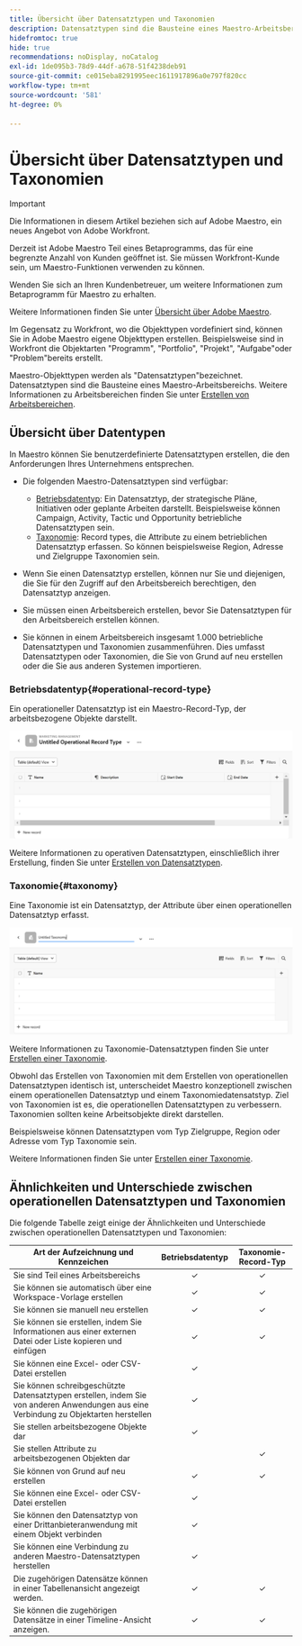 ```yaml
---
title: Übersicht über Datensatztypen und Taxonomien
description: Datensatztypen sind die Bausteine eines Maestro-Arbeitsbereichs.
hidefromtoc: true
hide: true
recommendations: noDisplay, noCatalog
exl-id: 1de095b3-78d9-44df-a678-51f4238deb91
source-git-commit: ce015eba8291995eec1611917896a0e797f820cc
workflow-type: tm+mt
source-wordcount: '581'
ht-degree: 0%

---
```


<!--udpate the metadata with real information when making this avilable in TOC and in the left nav-->

# Übersicht über Datensatztypen und Taxonomien

>[!IMPORTANT]
>
>Die Informationen in diesem Artikel beziehen sich auf Adobe Maestro, ein neues Angebot von Adobe Workfront.
>
>Derzeit ist Adobe Maestro Teil eines Betaprogramms, das für eine begrenzte Anzahl von Kunden geöffnet ist. Sie müssen Workfront-Kunde sein, um Maestro-Funktionen verwenden zu können.
>
>Wenden Sie sich an Ihren Kundenbetreuer, um weitere Informationen zum Betaprogramm für Maestro zu erhalten.
>
>Weitere Informationen finden Sie unter [Übersicht über Adobe Maestro](../maestro-overview.md).

Im Gegensatz zu Workfront, wo die Objekttypen vordefiniert sind, können Sie in Adobe Maestro eigene Objekttypen erstellen. Beispielsweise sind in Workfront die Objektarten &quot;Programm&quot;, &quot;Portfolio&quot;, &quot;Projekt&quot;, &quot;Aufgabe&quot;oder &quot;Problem&quot;bereits erstellt.

Maestro-Objekttypen werden als &quot;Datensatztypen&quot;bezeichnet. Datensatztypen sind die Bausteine eines Maestro-Arbeitsbereichs. Weitere Informationen zu Arbeitsbereichen finden Sie unter [Erstellen von Arbeitsbereichen](../architecture/create-workspaces.md).

## Übersicht über Datentypen

In Maestro können Sie benutzerdefinierte Datensatztypen erstellen, die den Anforderungen Ihres Unternehmens entsprechen.

* Die folgenden Maestro-Datensatztypen sind verfügbar:

   * [Betriebsdatentyp](#operational-record-type): Ein Datensatztyp, der strategische Pläne, Initiativen oder geplante Arbeiten darstellt. Beispielsweise können Campaign, Activity, Tactic und Opportunity betriebliche Datensatztypen sein.
   * [Taxonomie](#taxonomy): Record types, die Attribute zu einem betrieblichen Datensatztyp erfassen. So können beispielsweise Region, Adresse und Zielgruppe Taxonomien sein.

* Wenn Sie einen Datensatztyp erstellen, können nur Sie und diejenigen, die Sie für den Zugriff auf den Arbeitsbereich berechtigen, den Datensatztyp anzeigen.
* Sie müssen einen Arbeitsbereich erstellen, bevor Sie Datensatztypen für den Arbeitsbereich erstellen können.
* Sie können in einem Arbeitsbereich insgesamt 1.000 betriebliche Datensatztypen und Taxonomien zusammenführen. Dies umfasst Datensatztypen oder Taxonomien, die Sie von Grund auf neu erstellen oder die Sie aus anderen Systemen importieren.

### Betriebsdatentyp{#operational-record-type}

Ein operationeller Datensatztyp ist ein Maestro-Record-Typ, der arbeitsbezogene Objekte darstellt.

![](assets/operational-record-type-blank.png)

Weitere Informationen zu operativen Datensatztypen, einschließlich ihrer Erstellung, finden Sie unter [Erstellen von Datensatztypen](../architecture/create-record-types.md).

### Taxonomie{#taxonomy}

Eine Taxonomie ist ein Datensatztyp, der Attribute über einen operationellen Datensatztyp erfasst.

![](assets/taxonomy-record-type-blank.png)

Weitere Informationen zu Taxonomie-Datensatztypen finden Sie unter [Erstellen einer Taxonomie](../architecture/create-a-taxonomy.md).

Obwohl das Erstellen von Taxonomien mit dem Erstellen von operationellen Datensatztypen identisch ist, unterscheidet Maestro konzeptionell zwischen einem operationellen Datensatztyp und einem Taxonomiedatensatstyp. Ziel von Taxonomien ist es, die operationellen Datensatztypen zu verbessern. Taxonomien sollten keine Arbeitsobjekte direkt darstellen.  <!--this is no longer true, but might be later?!: A taxonomy is a record without dates, like a static list of attributes.-->

<!--mimic what you did above for operational record types to say that we can also import taxonomies from other applications too - this will be possible later; for example Team would be a taxonomy record type, etc -->

Beispielsweise können Datensatztypen vom Typ Zielgruppe, Region oder Adresse vom Typ Taxonomie sein.

Weitere Informationen finden Sie unter [Erstellen einer Taxonomie](../architecture/create-a-taxonomy.md).

## Ähnlichkeiten und Unterschiede zwischen operationellen Datensatztypen und Taxonomien

Die folgende Tabelle zeigt einige der Ähnlichkeiten und Unterschiede zwischen operationellen Datensatztypen und Taxonomien:

| Art der Aufzeichnung und Kennzeichen | Betriebsdatentyp | Taxonomie-Record-Typ |
|-------------------------------------------------------------|:-----------------------:|:--------------------:|
| Sie sind Teil eines Arbeitsbereichs | ✓ | ✓ |
| Sie können sie automatisch über eine Workspace-Vorlage erstellen | ✓ | ✓ |
| Sie können sie manuell neu erstellen | ✓ | ✓ |
| Sie können sie erstellen, indem Sie Informationen aus einer externen Datei oder Liste kopieren und einfügen | ✓ | ✓ |
| Sie können eine Excel- oder CSV-Datei erstellen | ✓ |                     |
| Sie können schreibgeschützte Datensatztypen erstellen, indem Sie von anderen Anwendungen aus eine Verbindung zu Objektarten herstellen | ✓ |                     |
| Sie stellen arbeitsbezogene Objekte dar | ✓ |                      |
| Sie stellen Attribute zu arbeitsbezogenen Objekten dar |                         | ✓ |
| Sie können von Grund auf neu erstellen | ✓ | ✓ |
| Sie können eine Excel- oder CSV-Datei erstellen | ✓ |                      |
| Sie können den Datensatztyp von einer Drittanbieteranwendung mit einem Objekt verbinden | ✓ |                      |
| Sie können eine Verbindung zu anderen Maestro-Datensatztypen herstellen | ✓ |                    |
| Die zugehörigen Datensätze können in einer Tabellenansicht angezeigt werden. | ✓ | ✓ |
| Sie können die zugehörigen Datensätze in einer Timeline-Ansicht anzeigen. | ✓ | ✓ |
